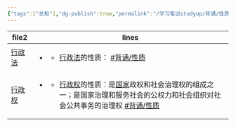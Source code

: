 ```yaml
---
{"tags":["总和"],"dg-publish":true,"permalink":"/学习笔记studyup/背诵/性质背诵/","dgPassFrontmatter":true,"created":"2024-09-13T09:56:17.988+08:00","updated":"2024-09-23T09:32:51.620+08:00"}
---
```


<div><table class="dataview table-view-table"><thead class="table-view-thead"><tr class="table-view-tr-header"><th class="table-view-th"><span>file</span><span class="dataview small-text">2</span></th><th class="table-view-th"><span>lines</span></th></tr></thead><tbody class="table-view-tbody"><tr><td><span><a data-href="行政法" href="行政法" class="internal-link" target="_blank" rel="noopener nofollow">行政法</a></span></td><td><ul class="dataview dataview-ul dataview-result-list-ul"><li class="dataview-result-list-li"><span><ul>
<li dir="auto"><span class="glossary-entry virtual-link virtual-link-span virtual-link-default"><a href="学习笔记studyup/知识点cheese/行政法.md" target="_blank" rel="noopener noreferrer" from="0" to="3" origin-text="行政法" class="internal-link virtual-link-a">行政法</a></span>的性质： <a href="#背诵/性质" class="tag" target="_blank" rel="noopener nofollow">#背诵/性质</a></li>
</ul></span></li></ul></td></tr><tr><td><span><a data-href="行政权" href="行政权" class="internal-link" target="_blank" rel="noopener nofollow">行政权</a></span></td><td><ul class="dataview dataview-ul dataview-result-list-ul"><li class="dataview-result-list-li"><span><ul>
<li dir="auto"><span class="glossary-entry virtual-link virtual-link-span virtual-link-default"><a href="学习笔记studyup/知识点cheese/行政权.md" target="_blank" rel="noopener noreferrer" from="0" to="3" origin-text="行政权" class="internal-link virtual-link-a">行政权</a></span>的性质：是<span class="glossary-entry virtual-link virtual-link-span virtual-link-default"><a href="学习笔记studyup/知识点cheese/国家.md" target="_blank" rel="noopener noreferrer" from="8" to="10" origin-text="国家" class="internal-link virtual-link-a">国家</a></span>政权和社会治理权的组成之一；是国家治理和服务社会的公权力和社会组织对社会公共事务的治理权 <a href="#背诵/性质" class="tag" target="_blank" rel="noopener nofollow">#背诵/性质</a> </li>
</ul></span></li></ul></td></tr></tbody></table></div>

